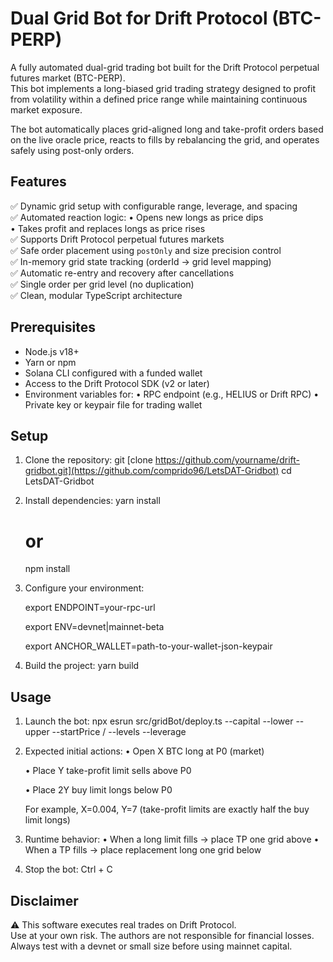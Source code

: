 # Dual Grid Bot for Drift Protocol (BTC-PERP)

A fully automated dual-grid trading bot built for the Drift Protocol perpetual futures market (BTC-PERP).  
This bot implements a long-biased grid trading strategy designed to profit from volatility within a defined price range while maintaining continuous market exposure.

The bot automatically places grid-aligned long and take-profit orders based on the live oracle price, reacts to fills by rebalancing the grid, and operates safely using post-only orders.

## Features

✅ Dynamic grid setup with configurable range, leverage, and spacing  
✅ Automated reaction logic:
   • Opens new longs as price dips  
   • Takes profit and replaces longs as price rises  
✅ Supports Drift Protocol perpetual futures markets  
✅ Safe order placement using `postOnly` and size precision control  
✅ In-memory grid state tracking (orderId → grid level mapping)  
✅ Automatic re-entry and recovery after cancellations  
✅ Single order per grid level (no duplication)  
✅ Clean, modular TypeScript architecture

## Prerequisites

- Node.js v18+  
- Yarn or npm  
- Solana CLI configured with a funded wallet  
- Access to the Drift Protocol SDK (v2 or later)
- Environment variables for:
  • RPC endpoint (e.g., HELIUS or Drift RPC)
  • Private key or keypair file for trading wallet

## Setup

1. Clone the repository:
   git [clone https://github.com/yourname/drift-gridbot.git](https://github.com/comprido96/LetsDAT-Gridbot)
   cd LetsDAT-Gridbot

2. Install dependencies:
   yarn install
   # or
   npm install

3. Configure your environment:

   export ENDPOINT=your-rpc-url

   export ENV=devnet|mainnet-beta

   export ANCHOR_WALLET=path-to-your-wallet-json-keypair

5. Build the project:
   yarn build

## Usage

1. Launch the bot:
   npx esrun src/gridBot/deploy.ts --capital <btc-amount> --lower <lower-bound-price> --upper <upper-bound-price> --startPrice <center-price> /
     --levels <number-of-grid-levels> --leverage <trading-leverage>

3. Expected initial actions:
   • Open X BTC long at P0 (market)

   • Place Y take-profit limit sells above P0

   • Place 2Y buy limit longs below P0

   For example, X=0.004, Y=7 (take-profit limits are exactly half the buy limit longs)

5. Runtime behavior:
   • When a long limit fills → place TP one grid above
   • When a TP fills → place replacement long one grid below

6. Stop the bot:
   Ctrl + C

## Disclaimer

⚠️ This software executes real trades on Drift Protocol.  
Use at your own risk. The authors are not responsible for financial losses.  
Always test with a devnet or small size before using mainnet capital.

